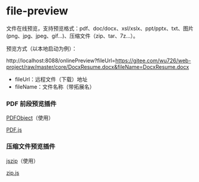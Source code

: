 # file-preview

文件在线预览，支持预览格式：pdf、doc/docx、xsl/xslx、ppt/pptx、txt、图片(png、jpg、jpeg、gif...)、压缩文件（zip、tar、7z...）。

预览方式（以本地启动为例）：

http://localhost:8088/onlinePreview?fileUrl=https://gitee.com/wu726/web-project/raw/master/core/DocxResume.docx&fileName=DocxResume.docx

- fileUrl：远程文件（下载）地址
- fileName：文件名称（带拓展名）

### PDF 前段预览插件
[PDFObject](https://pdfobject.com/)（使用）

[PDF.js](http://mozilla.github.io/pdf.js/getting_started/)


### 压缩文件预览插件
[jszip](https://github.com/Stuk/jszip)（使用）

[zip.js](https://github.com/gildas-lormeau/zip.js)